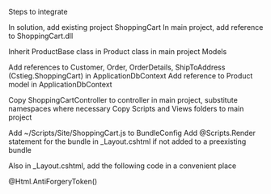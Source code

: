 ﻿


Steps to integrate

In solution, add existing project ShoppingCart
In main project, add reference to ShoppingCart.dll

Inherit ProductBase class in Product class in main project Models

Add references to Customer, Order, OrderDetails, ShipToAddress (Cstieg.ShoppingCart) in ApplicationDbContext
Add reference to Product model in ApplicationDbContext

Copy ShoppingCartController to controller in main project, substitute namespaces where necessary
Copy Scripts and Views folders to main project

Add ~/Scripts/Site/ShoppingCart.js to BundleConfig
Add @Scripts.Render statement for the bundle in _Layout.cshtml if not added to a preexisting bundle

Also in _Layout.cshtml, add the following code in a convenient place
	<div id="anti-forgery-token" class="hidden">@Html.AntiForgeryToken()</div>